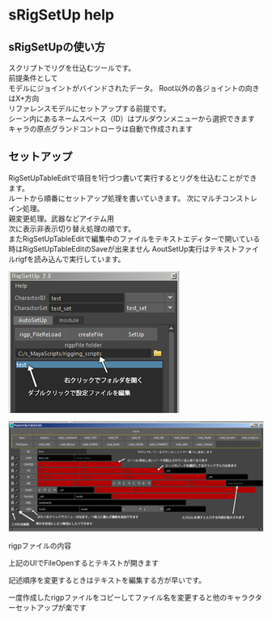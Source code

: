 ﻿# sRigSetUp help

## sRigSetUpの使い方
		
スクリプトでリグを仕込むツールです。  
前提条件として  
モデルにジョイントがバインドされたデータ。
Root以外の各ジョイントの向きはX+方向  
リファレンスモデルにセットアップする前提です。  
シーン内にあるネームスペース（ID）はプルダウンメニューから選択できます  
キャラの原点グランドコントローラは自動で作成されます

## セットアップ
		
RigSetUpTableEditで項目を1行づつ書いて実行するとリグを仕込むことができます。  
ルートから順番にセットアップ処理を書いていきます。
次にマルチコンストレイン処理。  
親変更処理。武器などアイテム用  
次に表示非表示切り替え処理の順です。  
またRigSetUpTableEditで編集中のファイルをテキストエディターで開いている時はRigSetUpTableEditのSaveが出来ません
AoutSetUp実行はテキストファイルrigfを読み込んで実行しています。

![a](./image/rig00.png)

![b](./image/rig01.png)
		
rigpファイルの内容
<p>上記のUIでFileOpenするとテキストが開きます</p>
<p>記述順序を変更するときはテキストを編集する方が早いです。</p>
<p>一度作成したrigpファイルをコピーしてファイル名を変更すると他のキャラクターセットアップが楽です</p>
